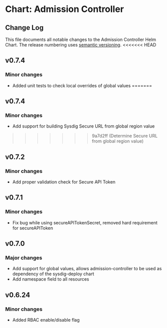 # Chart: Admission Controller

## Change Log

This file documents all notable changes to the Admission Controller Helm Chart. The release numbering uses [semantic versioning](http://semver.org).
<<<<<<< HEAD

## v0.7.4
### Minor changes
* Added unit tests to check local overrides of global values
=======
## v0.7.4
### Minor changes
* Add support for building Sysdig Secure URL from global region value
>>>>>>> 9a7d2ff (Determine Secure URL from global region value)

## v0.7.2
### Minor changes
* Add proper validation check for Secure API Token

## v0.7.1
### Minor changes
* Fix bug while using secureAPITokenSecret, removed hard requirement for secureAPIToken

## v0.7.0
### Major changes

* Add support for global values, allows admission-controller to be used as dependency of the sysdig-deploy chart
* Add namespace field to all resources

## v0.6.24

### Minor changes

* Added RBAC enable/disable flag
